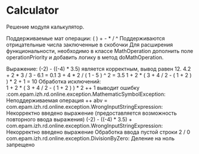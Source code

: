 # Calculator
Решение модуля калькулятор.

Поддерживаемые мат операции: ( ) + - * / ^
Поддерживаются отрицательные числа заключенные в скобочки
Для расширения функциональности, необходимо в классе MathOperation дополнить поле operationPriority и добавить логику в метод doMathOperation.

Выражение: (-2) - ((-4) * 3.5) является корректным, вывод равен 12.
            4.2 + 2 * 3 / 3 - 6.1 = 0.1
            3 + 4 * 2 / ( 1 - 5 ) ^ 2 = 3.5
            1 + 2 * ( 3 + 4 / 2 - ( 1 + 2 ) ) * 2 + 1 = 10
Обработка исключений:            
            1 + 2 * ( 3 + 4 / 2 - ( 1 + 2 ) ) * 2 ++ 1 выводит ошибку :com.epam.izh.rd.online.exception.MathematicSymbolException: Неподдерживаемая операция ++
            abv = com.epam.izh.rd.online.exception.WrongInputStringExpression: Некорректно введено выражение (предоставляется возможность повторного ввода выражения)
            (-2) - ((-4) * 3.5) +     com.epam.izh.rd.online.exception.WrongInputStringExpression: Некорректно введено выражение
            Обработка ввода пустой строки
            2 / 0     com.epam.izh.rd.online.exception.DivisionByZero: Деление на ноль запрещено
            
